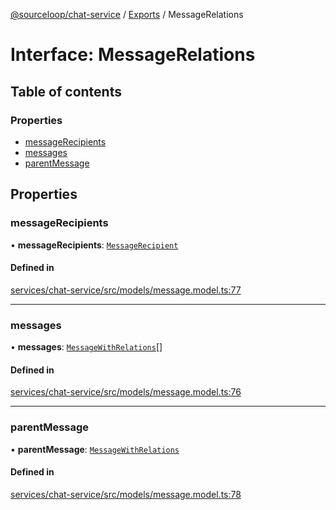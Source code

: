 [@sourceloop/chat-service](../README.md) / [Exports](../modules.md) / MessageRelations

# Interface: MessageRelations

## Table of contents

### Properties

- [messageRecipients](MessageRelations.md#messagerecipients)
- [messages](MessageRelations.md#messages)
- [parentMessage](MessageRelations.md#parentmessage)

## Properties

### messageRecipients

• **messageRecipients**: [`MessageRecipient`](../classes/MessageRecipient.md)

#### Defined in

[services/chat-service/src/models/message.model.ts:77](https://github.com/sourcefuse/loopback4-microservice-catalog/blob/a84fe677/services/chat-service/src/models/message.model.ts#L77)

___

### messages

• **messages**: [`MessageWithRelations`](../modules.md#messagewithrelations)[]

#### Defined in

[services/chat-service/src/models/message.model.ts:76](https://github.com/sourcefuse/loopback4-microservice-catalog/blob/a84fe677/services/chat-service/src/models/message.model.ts#L76)

___

### parentMessage

• **parentMessage**: [`MessageWithRelations`](../modules.md#messagewithrelations)

#### Defined in

[services/chat-service/src/models/message.model.ts:78](https://github.com/sourcefuse/loopback4-microservice-catalog/blob/a84fe677/services/chat-service/src/models/message.model.ts#L78)
